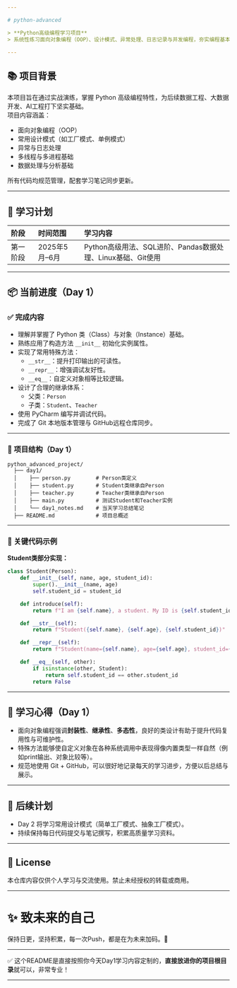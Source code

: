 ```yaml
---

# python-advanced

> **Python高级编程学习项目**  
> 系统性练习面向对象编程（OOP）、设计模式、异常处理、日志记录与并发编程，夯实编程基本功。

---
```


## 📚 项目背景

本项目旨在通过实战演练，掌握 Python 高级编程特性，为后续数据工程、大数据开发、AI工程打下坚实基础。  
项目内容涵盖：  
- 面向对象编程（OOP）
- 常用设计模式（如工厂模式、单例模式）
- 异常与日志处理
- 多线程与多进程基础
- 数据处理与分析基础

所有代码均规范管理，配套学习笔记同步更新。

---

## 📅 学习计划

| 阶段 | 时间范围 | 学习内容 |
|:----|:--------|:--------|
| 第一阶段 | 2025年5月–6月 | Python高级用法、SQL进阶、Pandas数据处理、Linux基础、Git使用 |

---

## 📦 当前进度（Day 1）

### ✅ 完成内容

- 理解并掌握了 Python 类（Class）与对象（Instance）基础。
- 熟练应用了构造方法 `__init__` 初始化实例属性。
- 实现了常用特殊方法：
  - `__str__`：提升打印输出的可读性。
  - `__repr__`：增强调试友好性。
  - `__eq__`：自定义对象相等比较逻辑。
- 设计了合理的继承体系：
  - 父类：`Person`
  - 子类：`Student`、`Teacher`
- 使用 PyCharm 编写并调试代码。
- 完成了 Git 本地版本管理与 GitHub远程仓库同步。

---

### 📂 项目结构（Day 1）

```text
python_advanced_project/
  ├── day1/
  │    ├── person.py        # Person类定义
  │    ├── student.py       # Student类继承自Person
  │    ├── teacher.py       # Teacher类继承自Person
  │    ├── main.py          # 测试Student和Teacher实例
  │    └── day1_notes.md    # 当天学习总结笔记
  ├── README.md             # 项目总概述
```

---

### 📜 关键代码示例

**Student类部分实现：**

```python
class Student(Person):
    def __init__(self, name, age, student_id):
        super().__init__(name, age)
        self.student_id = student_id

    def introduce(self):
        return f"I am {self.name}, a student. My ID is {self.student_id}."

    def __str__(self):
        return f"Student({self.name}, {self.age}, {self.student_id})"

    def __repr__(self):
        return f"Student(name={self.name}, age={self.age}, student_id={self.student_id})"

    def __eq__(self, other):
        if isinstance(other, Student):
            return self.student_id == other.student_id
        return False
```

---

## 🧠 学习心得（Day 1）

- 面向对象编程强调**封装性**、**继承性**、**多态性**，良好的类设计有助于提升代码复用性与可维护性。
- 特殊方法能够使自定义对象在各种系统调用中表现得像内置类型一样自然（例如print输出、对象比较等）。
- 规范地使用 Git + GitHub，可以很好地记录每天的学习进步，方便以后总结与展示。

---

## 🔗 后续计划

- Day 2 将学习常用设计模式（简单工厂模式、抽象工厂模式）。
- 持续保持每日代码提交与笔记撰写，积累高质量学习资料。

---

## 📜 License

本仓库内容仅供个人学习与交流使用。禁止未经授权的转载或商用。

---

# ✨ 致未来的自己
保持日更，坚持积累，每一次Push，都是在为未来加码。🚀

---

✅ 这个README是直接按照你今天Day1学习内容定制的，**直接放进你的项目根目录**就可以，非常专业！  

---

